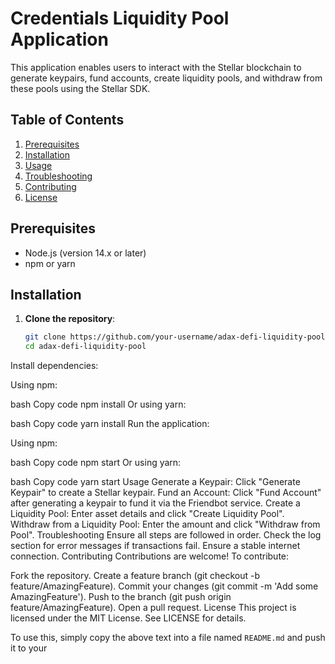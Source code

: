 # Credentials Liquidity Pool Application

This application enables users to interact with the Stellar blockchain to generate keypairs, fund accounts, create liquidity pools, and withdraw from these pools using the Stellar SDK.

## Table of Contents

1. [Prerequisites](#prerequisites)
2. [Installation](#installation)
3. [Usage](#usage)
4. [Troubleshooting](#troubleshooting)
5. [Contributing](#contributing)
6. [License](#license)

## Prerequisites

- Node.js (version 14.x or later)
- npm or yarn

## Installation

1. **Clone the repository**:

   ```bash
   git clone https://github.com/your-username/adax-defi-liquidity-pool.git
   cd adax-defi-liquidity-pool
Install dependencies:

Using npm:

bash
Copy code
npm install
Or using yarn:

bash
Copy code
yarn install
Run the application:

Using npm:

bash
Copy code
npm start
Or using yarn:

bash
Copy code
yarn start
Usage
Generate a Keypair: Click "Generate Keypair" to create a Stellar keypair.
Fund an Account: Click "Fund Account" after generating a keypair to fund it via the Friendbot service.
Create a Liquidity Pool: Enter asset details and click "Create Liquidity Pool".
Withdraw from a Liquidity Pool: Enter the amount and click "Withdraw from Pool".
Troubleshooting
Ensure all steps are followed in order.
Check the log section for error messages if transactions fail.
Ensure a stable internet connection.
Contributing
Contributions are welcome! To contribute:

Fork the repository.
Create a feature branch (git checkout -b feature/AmazingFeature).
Commit your changes (git commit -m 'Add some AmazingFeature').
Push to the branch (git push origin feature/AmazingFeature).
Open a pull request.
License
This project is licensed under the MIT License. See LICENSE for details.


To use this, simply copy the above text into a file named `README.md` and push it to your
